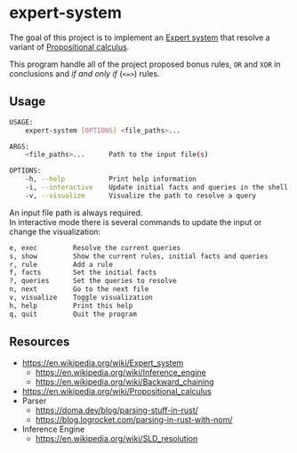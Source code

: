 # expert-system

The goal of this project is to implement an [Expert system](https://en.wikipedia.org/wiki/Expert_system) that resolve a variant of [Propositional calculus](https://en.wikipedia.org/wiki/Propositional_calculus).

This program handle all of the project proposed bonus rules, ``OR`` and ``XOR`` in conclusions and *if and only if* (``<=>``) rules.

## Usage

```bash
USAGE:
    expert-system [OPTIONS] <file_paths>...

ARGS:
    <file_paths>...      Path to the input file(s)

OPTIONS:
    -h, --help           Print help information
    -i, --interactive    Update initial facts and queries in the shell
    -v, --visualize      Visualize the path to resolve a query
```

An input file path is always required.  
In interactive mode there is several commands to update the input or change the visualization:

```bash
e, exec	        Resolve the current queries
s, show	        Show the current rules, initial facts and queries
r, rule	        Add a rule
f, facts        Set the initial facts
?, queries	    Set the queries to resolve
n, next	        Go to the next file
v, visualize	Toggle visualization
h, help	        Print this help
q, quit	        Quit the program
```

## Resources

* https://en.wikipedia.org/wiki/Expert_system
    * https://en.wikipedia.org/wiki/Inference_engine
    * https://en.wikipedia.org/wiki/Backward_chaining
* https://en.wikipedia.org/wiki/Propositional_calculus
* Parser
	* https://doma.dev/blog/parsing-stuff-in-rust/
	* https://blog.logrocket.com/parsing-in-rust-with-nom/
* Inference Engine
	* https://en.wikipedia.org/wiki/SLD_resolution
